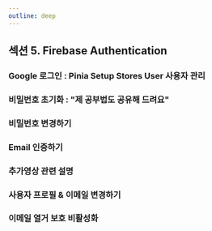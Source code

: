 ```yaml
---
outline: deep
---
```


## 섹션 5. Firebase Authentication

### Google 로그인 : Pinia Setup Stores User 사용자 관리

<!--@include: ./05/구글로그인핀니아설정.md -->

<!-- ### Email 회원가입&로그인: "재밌는 사용자 썸네일 생성" -->

<!--@include: ./05/email-signup-login.md -->

### 비밀번호 초기화 : "제 공부법도 공유해 드려요"

### 비밀번호 변경하기

### Email 인증하기

### 추가영상 관련 설명

### 사용자 프로필 & 이메일 변경하기

### 이메일 열거 보호 비활성화
